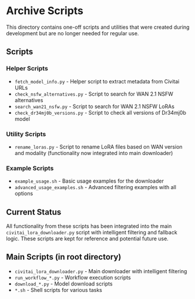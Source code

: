 # Archive Scripts

This directory contains one-off scripts and utilities that were created during development but are no longer needed for regular use.

## Scripts

### Helper Scripts
- `fetch_model_info.py` - Helper script to extract metadata from Civitai URLs
- `check_nsfw_alternatives.py` - Script to search for WAN 2.1 NSFW alternatives
- `search_wan21_nsfw.py` - Script to search for WAN 2.1 NSFW LoRAs
- `check_dr34mj0b_versions.py` - Script to check all versions of Dr34mj0b model

### Utility Scripts
- `rename_loras.py` - Script to rename LoRA files based on WAN version and modality (functionality now integrated into main downloader)

### Example Scripts
- `example_usage.sh` - Basic usage examples for the downloader
- `advanced_usage_examples.sh` - Advanced filtering examples with all options

## Current Status

All functionality from these scripts has been integrated into the main `civitai_lora_downloader.py` script with intelligent filtering and fallback logic. These scripts are kept for reference and potential future use.

## Main Scripts (in root directory)

- `civitai_lora_downloader.py` - Main downloader with intelligent filtering
- `run_workflow_*.py` - Workflow execution scripts
- `download_*.py` - Model download scripts
- `*.sh` - Shell scripts for various tasks
